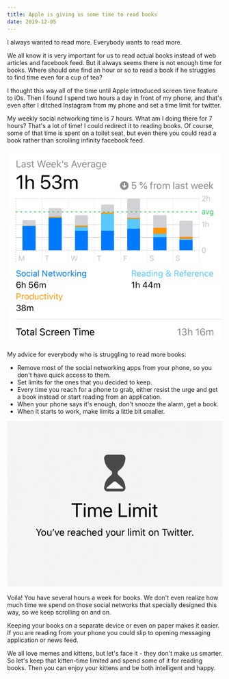 ```yaml
---
title: Apple is giving us some time to read books
date: 2019-12-05
---
```

I always wanted to read more. Everybody wants to read more.

We all know it is very important for us to read actual books instead of web articles and facebook feed. But it always seems there is not enough time for books. Where should one find an hour or so to read a book if he struggles to find time even for a cup of tea?

I thought this way all of the time until Apple introduced screen time feature to iOs. Then I found I spend two hours a day in front of my phone, and that's even after I ditched Instagram from my phone and set a time limit for twitter.

My weekly social networking time is 7 hours. What am I doing there for 7 hours? That's a lot of time! I could redirect it to reading books. Of course, some of that time is spent on a toilet seat, but even there you could read a book rather than scrolling infinity facebook feed.

![png](./screen_time.png)

My advice for everybody who is struggling to read more books:

- Remove most of the social networking apps from your phone, so you don't have quick access to them.
- Set limits for the ones that you decided to keep.
- Every time you reach for a phone to grab, either resist the urge and get a book instead or start reading from an application.
- When your phone says it's enough, don't snooze the alarm, get a book.
- When it starts to work, make limits a little bit smaller.

![png](./featured.png)

Voila! You have several hours a week for books. We don't even realize how much time we spend on those social networks that specially designed this way, so we keep scrolling on and on.

Keeping your books on a separate device or even on paper makes it easier. If you are reading from your phone you could slip to opening messaging application or news feed.

We all love memes and kittens, but let's face it - they don't make us smarter. So let's keep that kitten-time limited and spend some of it for reading books. Then you can enjoy your kittens and be both intelligent and happy.
